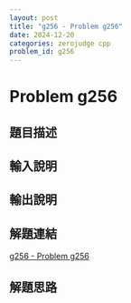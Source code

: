 ```yaml
---
layout: post
title: "g256 - Problem g256"
date: 2024-12-20
categories: zerojudge cpp
problem_id: g256
---
```


# Problem g256

## 題目描述



## 輸入說明



## 輸出說明



## 解題連結

[g256 - Problem g256](https://zerojudge.tw/ShowProblem?problemid=g256)

## 解題思路

